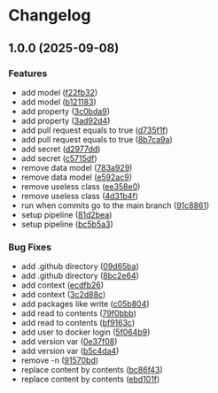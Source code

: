 # Changelog

## 1.0.0 (2025-09-08)


### Features

* add model ([f22fb32](https://github.com/elyosemite/Yosef/commit/f22fb3250926459d862f4ef7e99432caba834509))
* add model ([b121183](https://github.com/elyosemite/Yosef/commit/b1211837b41f7b4e6492e2ca2247c889a6e403f1))
* add property ([3c0bda9](https://github.com/elyosemite/Yosef/commit/3c0bda9a3e39362210e1f9dcf92e5b7276d1ab0f))
* add property ([3ad92d4](https://github.com/elyosemite/Yosef/commit/3ad92d4ca556bf3b5f7b8bd2339b270f1164ef45))
* add pull request equals to true ([d735f1f](https://github.com/elyosemite/Yosef/commit/d735f1f3e03cc8ac753dc2389dd041be5e42b31f))
* add pull request equals to true ([8b7ca9a](https://github.com/elyosemite/Yosef/commit/8b7ca9a269f2c5c79d5b34c9906a8d19b49333bd))
* add secret ([d2977dd](https://github.com/elyosemite/Yosef/commit/d2977ddcdfc1971673d41c82ee4a611c18f1eda8))
* add secret ([c5715df](https://github.com/elyosemite/Yosef/commit/c5715df4cafd4217ef31a92e72f5a841a1585d2e))
* remove data model ([783a929](https://github.com/elyosemite/Yosef/commit/783a9291fc30b95e94c71f5039b19b140af1dc7e))
* remove data model ([e592ac9](https://github.com/elyosemite/Yosef/commit/e592ac94345da1a7dae63a657bfa528c5152f9fd))
* remove useless class ([ee358e0](https://github.com/elyosemite/Yosef/commit/ee358e036f5ac79a214ad334b18ef4930534e27b))
* remove useless class ([4d31b4f](https://github.com/elyosemite/Yosef/commit/4d31b4f31d55713eb6d31d7763660cec11330234))
* run when commits go to the main branch ([91c8861](https://github.com/elyosemite/Yosef/commit/91c88612d44f7d34ef51b1be5afce74acce3e070))
* setup pipeline ([81d2bea](https://github.com/elyosemite/Yosef/commit/81d2bea2a164e9e68fdf97d7f582f034e2dbafd3))
* setup pipeline ([bc5b5a3](https://github.com/elyosemite/Yosef/commit/bc5b5a34faefd434628f259930fa9874fbecaeba))


### Bug Fixes

* add .github directory ([09d65ba](https://github.com/elyosemite/Yosef/commit/09d65baa49e04e088c167d3ecee0b1b7156fccf7))
* add .github directory ([8bc2e64](https://github.com/elyosemite/Yosef/commit/8bc2e64efd6dd3ebd4a17a72fb47156947bad1ce))
* add context ([ecdfb26](https://github.com/elyosemite/Yosef/commit/ecdfb2659b7dde98dfc99fe8e696f671cec8d928))
* add context ([3c2d88c](https://github.com/elyosemite/Yosef/commit/3c2d88c859f2ba85b851e1c0cbff65181833dac6))
* add packages like write ([c05b804](https://github.com/elyosemite/Yosef/commit/c05b80419cbabb9c9727e766bbfa795489d955bc))
* add read to contents ([79f0bbb](https://github.com/elyosemite/Yosef/commit/79f0bbb75b9a95356f736f01e857a74899c5aa41))
* add read to contents ([bf9163c](https://github.com/elyosemite/Yosef/commit/bf9163c5778ff352bb7abb42708767e9664f8c3e))
* add user to docker login ([5f064b9](https://github.com/elyosemite/Yosef/commit/5f064b9bf3fbc52c6b0bb26988a59dd8670568f8))
* add version var ([0e37f08](https://github.com/elyosemite/Yosef/commit/0e37f08bec95b6465b5e69f58ef4673ff42c6b85))
* add version var ([b5c4da4](https://github.com/elyosemite/Yosef/commit/b5c4da4a6466389a38443dc8c809816bbcbfa411))
* remove -n ([91570bd](https://github.com/elyosemite/Yosef/commit/91570bdbeb986475c1a2453975d899494237e401))
* replace content by contents ([bc86f43](https://github.com/elyosemite/Yosef/commit/bc86f4344c8c7c434932a321ef77f7608becd56e))
* replace content by contents ([ebd101f](https://github.com/elyosemite/Yosef/commit/ebd101f91c5899f6eb55324ea26d9c2941747973))
